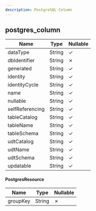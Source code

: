 ```yaml
---
description: PostgreSQL Column
---
```

postgres_column
---------------

| **Name**        | **Type** | **Nullable** |
| --------------- | -------- | ------------ |
| dataType        | String   | &check;      |
| dbIdentifier    | String   | &cross;      |
| generated       | String   | &check;      |
| identity        | String   | &check;      |
| identityCycle   | String   | &check;      |
| name            | String   | &check;      |
| nullable        | String   | &check;      |
| selfReferencing | String   | &check;      |
| tableCatalog    | String   | &check;      |
| tableName       | String   | &check;      |
| tableSchema     | String   | &check;      |
| udtCatalog      | String   | &check;      |
| udtName         | String   | &check;      |
| udtSchema       | String   | &check;      |
| updatable       | String   | &check;      |

#### PostgresResource
| **Name** | **Type** | **Nullable** |
| -------- | -------- | ------------ |
| groupKey | String   | &cross;      |
